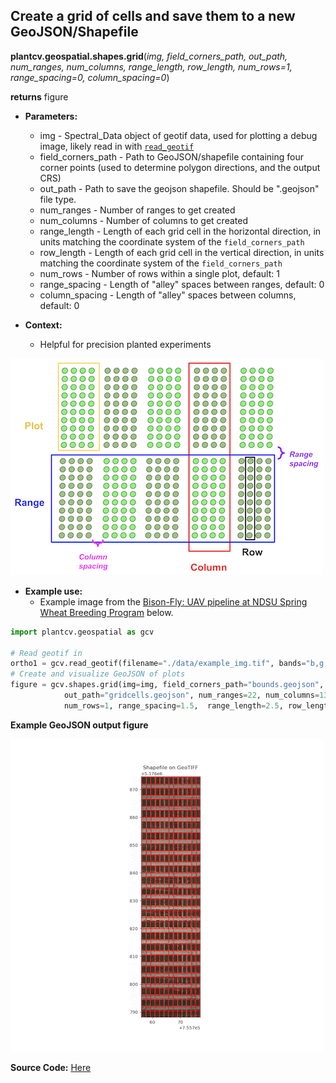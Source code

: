 ## Create a grid of cells and save them to a new GeoJSON/Shapefile

**plantcv.geospatial.shapes.grid**(*img, field_corners_path, out_path, num_ranges, num_columns,
         range_length, row_length, num_rows=1, range_spacing=0, column_spacing=0*)

**returns** figure

- **Parameters:**
    - img - Spectral_Data object of geotif data, used for plotting a debug image, likely read in with [`read_geotif`](read_geotif.md)
    - field_corners_path - Path to GeoJSON/shapefile containing four corner points (used to determine polygon directions, and the output CRS)
    - out_path - Path to save the geojson shapefile. Should be ".geojson" file type. 
    - num_ranges - Number of ranges to get created
    - num_columns - Number of columns to get created
    - range_length - Length of each grid cell in the horizontal direction, in units matching the coordinate system of the `field_corners_path`
    - row_length - Length of each grid cell in the vertical direction, in units matching the coordinate system of the `field_corners_path`
    - num_rows - Number of rows within a single plot, default: 1
    - range_spacing - Length of "alley" spaces between ranges, default: 0
    - column_spacing - Length of "alley" spaces between columns, default: 0

- **Context:**
    - Helpful for precision planted experiments

![Screenshot](documentation_images/row_plot_vocab.png)


- **Example use:**
    - Example image from the [Bison-Fly: UAV pipeline at NDSU Spring Wheat Breeding Program](https://github.com/filipematias23/Bison-Fly) below. 


```python
import plantcv.geospatial as gcv

# Read geotif in
ortho1 = gcv.read_geotif(filename="./data/example_img.tif", bands="b,g,r,RE,NIR")
# Create and visualize GeoJSON of plots
figure = gcv.shapes.grid(img=img, field_corners_path="bounds.geojson", 
            out_path="gridcells.geojson", num_ranges=22, num_columns=13,
            num_rows=1, range_spacing=1.5,  range_length=2.5, row_length=1.6)

```
**Example GeoJSON output figure**

![Screenshot](documentation_images/grid_cells.png)

**Source Code:** [Here](https://github.com/danforthcenter/plantcv-geospatial/blob/main/plantcv/geospatial/shapes/grid.py)
